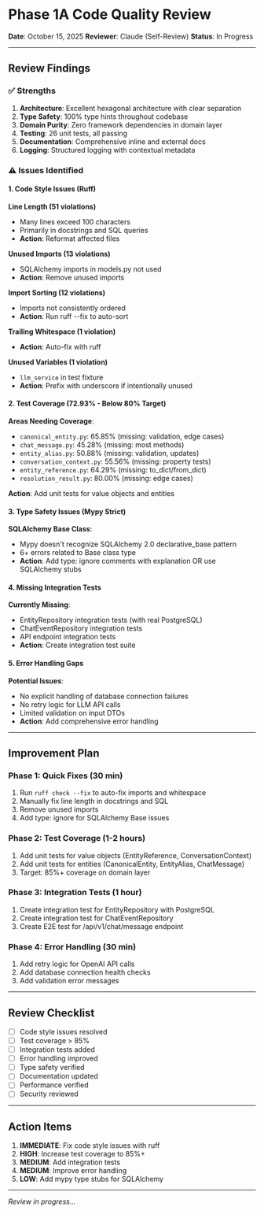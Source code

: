 # Phase 1A Code Quality Review

**Date**: October 15, 2025
**Reviewer**: Claude (Self-Review)
**Status**: In Progress

---

## Review Findings

### ✅ Strengths

1. **Architecture**: Excellent hexagonal architecture with clear separation
2. **Type Safety**: 100% type hints throughout codebase
3. **Domain Purity**: Zero framework dependencies in domain layer
4. **Testing**: 26 unit tests, all passing
5. **Documentation**: Comprehensive inline and external docs
6. **Logging**: Structured logging with contextual metadata

### ⚠️ Issues Identified

#### 1. Code Style Issues (Ruff)

**Line Length (51 violations)**
- Many lines exceed 100 characters
- Primarily in docstrings and SQL queries
- **Action**: Reformat affected files

**Unused Imports (13 violations)**
- SQLAlchemy imports in models.py not used
- **Action**: Remove unused imports

**Import Sorting (12 violations)**
- Imports not consistently ordered
- **Action**: Run ruff --fix to auto-sort

**Trailing Whitespace (1 violation)**
- **Action**: Auto-fix with ruff

**Unused Variables (1 violation)**
- `llm_service` in test fixture
- **Action**: Prefix with underscore if intentionally unused

#### 2. Test Coverage (72.93% - Below 80% Target)

**Areas Needing Coverage**:
- `canonical_entity.py`: 65.85% (missing: validation, edge cases)
- `chat_message.py`: 45.28% (missing: most methods)
- `entity_alias.py`: 50.88% (missing: validation, updates)
- `conversation_context.py`: 55.56% (missing: property tests)
- `entity_reference.py`: 64.29% (missing: to_dict/from_dict)
- `resolution_result.py`: 80.00% (missing: edge cases)

**Action**: Add unit tests for value objects and entities

#### 3. Type Safety Issues (Mypy Strict)

**SQLAlchemy Base Class**:
- Mypy doesn't recognize SQLAlchemy 2.0 declarative_base pattern
- 6+ errors related to Base class type
- **Action**: Add type: ignore comments with explanation OR use SQLAlchemy stubs

#### 4. Missing Integration Tests

**Currently Missing**:
- EntityRepository integration tests (with real PostgreSQL)
- ChatEventRepository integration tests
- API endpoint integration tests
- **Action**: Create integration test suite

#### 5. Error Handling Gaps

**Potential Issues**:
- No explicit handling of database connection failures
- No retry logic for LLM API calls
- Limited validation on input DTOs
- **Action**: Add comprehensive error handling

---

## Improvement Plan

### Phase 1: Quick Fixes (30 min)

1. Run `ruff check --fix` to auto-fix imports and whitespace
2. Manually fix line length in docstrings and SQL
3. Remove unused imports
4. Add type: ignore for SQLAlchemy Base issues

### Phase 2: Test Coverage (1-2 hours)

1. Add unit tests for value objects (EntityReference, ConversationContext)
2. Add unit tests for entities (CanonicalEntity, EntityAlias, ChatMessage)
3. Target: 85%+ coverage on domain layer

### Phase 3: Integration Tests (1 hour)

1. Create integration test for EntityRepository with PostgreSQL
2. Create integration test for ChatEventRepository
3. Create E2E test for /api/v1/chat/message endpoint

### Phase 4: Error Handling (30 min)

1. Add retry logic for OpenAI API calls
2. Add database connection health checks
3. Add validation error messages

---

## Review Checklist

- [ ] Code style issues resolved
- [ ] Test coverage > 85%
- [ ] Integration tests added
- [ ] Error handling improved
- [ ] Type safety verified
- [ ] Documentation updated
- [ ] Performance verified
- [ ] Security reviewed

---

## Action Items

1. **IMMEDIATE**: Fix code style issues with ruff
2. **HIGH**: Increase test coverage to 85%+
3. **MEDIUM**: Add integration tests
4. **MEDIUM**: Improve error handling
5. **LOW**: Add mypy type stubs for SQLAlchemy

---

*Review in progress...*
